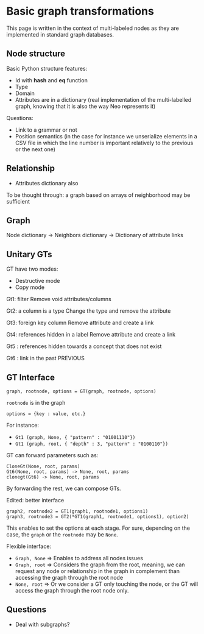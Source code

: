 # Basic graph transformations

This page is written in the context of multi-labeled nodes as they are implemented in standard graph databases.

## Node structure

Basic Python structure features:

  * Id with __hash__ and __eq__ function
  * Type
  * Domain
  * Attributes are in a dictionary (real implementation of the multi-labelled graph, knowing that it is also the way Neo represents it)
  
Questions:

  * Link to a grammar or not
  * Position semantics (in the case for instance we unserialize elements in a CSV file in which the line number is important relatively to the previous or the next one)

## Relationship

  * Attributes dictionary also

To be thought through: a graph based on arrays of neighborhood may be sufficient

## Graph

Node dictionary -> Neighbors dictionary -> Dictionary of attribute links

## Unitary GTs

GT have two modes:

  * Destructive mode
  * Copy mode

Gt1: filter
Remove void attributes/columns

Gt2: a column is a type
Change the type and remove the attribute

Gt3: foreign key column
Remove attribute and create a link

Gt4: references hidden in a label
Remove attribute and create a link

Gt5 : references hidden towards a concept that does not exist

Gt6 : link in the past PREVIOUS

## GT Interface

```
graph, rootnode, options = GT(graph, rootnode, options)
```

`rootnode` is in the graph

```
options = {key : value, etc.}
```

For instance:

  * `Gt1 (graph, None, { "pattern" : "01001110"})`
  * `Gt1 (graph, root, { "depth" : 3, "pattern" : "0100110"})`

GT can forward parameters such as:

```
CloneGt(None, root, params)
Gt6(None, root, params) -> None, root, params
clonegt(Gt6) -> None, root, params
```

By forwarding the rest, we can compose GTs.

Edited: better interface

```
graph2, rootnode2 = GT1(graph1, rootnode1, options1)
graph3, rootnode3 = GT2(*GT1(graph1, rootnode1, options1), option2)

```

This enables to set the options at each stage. For sure, depending on the case, the `graph` or the `rootnode` may be `None`.

Flexible interface:

  * `Graph, None` => Enables to address all nodes issues
  * `Graph, root` => Considers the graph from the root, meaning, we can request any node or relationship in the graph in complement than accessing the graph through the root node
  * `None, root` => Or we consider a GT only touching the node, or the GT will access the graph through the root node only.

## Questions

  * Deal with subgraphs?


